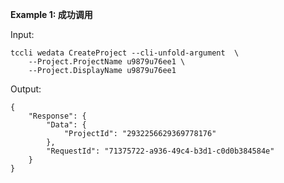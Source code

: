 **Example 1: 成功调用**



Input: 

```
tccli wedata CreateProject --cli-unfold-argument  \
    --Project.ProjectName u9879u76ee1 \
    --Project.DisplayName u9879u76ee1
```

Output: 
```
{
    "Response": {
        "Data": {
            "ProjectId": "2932256629369778176"
        },
        "RequestId": "71375722-a936-49c4-b3d1-c0d0b384584e"
    }
}
```


